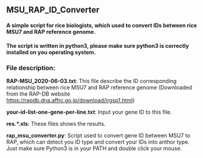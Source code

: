 ## MSU_RAP_ID_Converter
#### A simple script for rice biologists, which used to convert IDs between rice MSU7 and RAP reference genome.
#### The script is written in python3, please make sure python3 is correctly installed on you operating system.

### File description:

**RAP-MSU_2020-06-03.txt**: This file describe the ID corresponding relationship between rice MSU7 and RAP reference genome (Downloaded from the RAP-DB website https://rapdb.dna.affrc.go.jp/download/irgsp1.html)

**your-id-list-one-gene-per-line.txt**: Input your gene ID to this file.

**res.\*.xls**: These files shows the results.

**rap_msu_converter.py**: Script used to convert gene ID between MSU7 to RAP, which can detect you ID type and convert your IDs into anthor type. Just make sure Python3 is in your PATH and double click your mouse.
